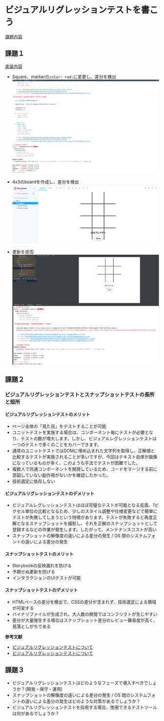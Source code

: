 # ビジュアルリグレッションテストを書こう
[課題内容](https://airtable.com/appPxhCPFYGqqN9YU/tblVlFr2q4lIqDKYc/viwX8r6DpCRp80swL/recDIw2Sk16CzaJ9k?blocks=hide)

## 課題１
[実装内容](https://airtable.com/appPxhCPFYGqqN9YU/tblVlFr2q4lIqDKYc/viwX8r6DpCRp80swL/recDIw2Sk16CzaJ9k?blocks=hide)
- Square、markerの`color: red;`に変更し、差分を検出
![screenshots_01](./images/screen-shots.png)

- 4x3のboardを作成し、差分を検出
![screenshots_02](./images/screen-shots_02.png)

- 更新を拒否
 ![screenshots_03](./images/screen-shots_03.png)


## 課題２

### ビジュアルリグレッションテストとスナップショットテストの長所と短所

#### ビジュアルリグレッションテストのメリット
- ページ全体の「見た目」をテストすることが可能
- ユニットテストを実施する場合は、コンポーネント毎にテストが必要となり、テストの数が増大します。しかし、ビジュアルレグレッションテストは一つのテストで多くのことをカバーできます。
- 通常のユニットテストではDOMに埋め込まれた文字列を取得し、正解値と比較するテストが実施されることが多いですが、今回はテキスト自体が画像になっているものが多く、このような手法でテストが困難でした。
- 複数人で共通コンポーネントを開発しているため、コードをマージする前に意図していない副作用がないかを確認したかった。
- 技術選定に依存しない

#### ビジュアルリグレッションテストのデメリット
- ビジュアルレグレッションテストはほぼ完璧なテストが可能となる反面、1ピクセル単位の比較となるため、少しのスタイル調整や仕様変更などで簡単にテストが失敗してしまうという特徴があります。テストが失敗すると再度正解となるスナップショットを撮影し、それを正解のスナップショットとして登録するなどの作業が発生します。したがって、メンテナンスコストが高い
- スナップショットの解像度の違いによる差分の発生 / OS 間のシステムフォントの違いによる差分の発生

#### スナップショットテストのメリット
- Storybookの反映漏れを防げる
- 予期せぬ更新を防げる
- インタラクションのUIテストが可能

#### スナップショットテストのデメリット
- HTMLベースの差分を検出で、CSSの差分が含まれず、技術選定による領域が可変する
- バイナリファイルが生成され、大人数の開発ではコンフリクトが生じやすい
- 差分が大量発生する場合はスナップショット差分のレビュー難易度が高く、見落としがちである

**参考文献**
- [ビジュアルリグレッションテストについて](https://engineering.linecorp.com/ja/blog/visual-regression-otoshidama/)
- [ビジュアルリグレッションテストについて](https://tech.dely.jp/entry/vis_reg_test)

## 課題３
- ビジュアルリグレッションテストはどのようなフェーズで導入すべきでしょうか？(開発・保守・運用)
- スナップショットの解像度の違いによる差分の発生 / OS 間のシステムフォントの違いによる差分の発生はどのような対策があるでしょうか？
- ビジュアルリグレッションテストを採用する場合、使用できるテストツールは何があるでしょうか？